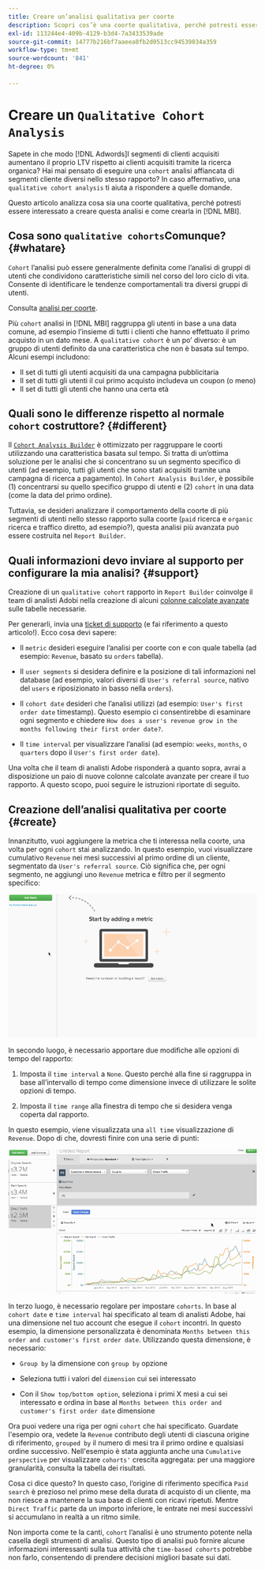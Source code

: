 ```yaml
---
title: Creare un’analisi qualitativa per coorte
description: Scopri cos’è una coorte qualitativa, perché potresti essere interessato a creare questa analisi e come crearla in [!DNL MBI].
exl-id: 113244e4-409b-4129-b3d4-7a3433539ade
source-git-commit: 14777b216bf7aaeea0fb2d0513cc94539034a359
workflow-type: tm+mt
source-wordcount: '841'
ht-degree: 0%

---
```


# Creare un `Qualitative Cohort Analysis`

Sapete in che modo [!DNL Adwords]I segmenti di clienti acquisiti aumentano il proprio LTV rispetto ai clienti acquisiti tramite la ricerca organica? Hai mai pensato di eseguire una `cohort` analisi affiancata di segmenti cliente diversi nello stesso rapporto? In caso affermativo, una `qualitative cohort analysis` ti aiuta a rispondere a quelle domande.

Questo articolo analizza cosa sia una coorte qualitativa, perché potresti essere interessato a creare questa analisi e come crearla in [!DNL MBI].

## Cosa sono `qualitative cohorts`Comunque? {#whatare}

`Cohort` l’analisi può essere generalmente definita come l’analisi di gruppi di utenti che condividono caratteristiche simili nel corso del loro ciclo di vita. Consente di identificare le tendenze comportamentali tra diversi gruppi di utenti.

Consulta [analisi per coorte](https://www.cohortanalysis.com/).

Più `cohort` analisi in [!DNL MBI] raggruppa gli utenti in base a una data comune, ad esempio l’insieme di tutti i clienti che hanno effettuato il primo acquisto in un dato mese. A `qualitative cohort` è un po’ diverso: è un gruppo di utenti definito da una caratteristica che non è basata sul tempo. Alcuni esempi includono:

* Il set di tutti gli utenti acquisiti da una campagna pubblicitaria
* Il set di tutti gli utenti il cui primo acquisto includeva un coupon (o meno)
* Il set di tutti gli utenti che hanno una certa età

## Quali sono le differenze rispetto al normale `cohort` costruttore? {#different}

Il [`Cohort Analysis Builder`](../dev-reports/cohort-rpt-bldr.md) è ottimizzato per raggruppare le coorti utilizzando una caratteristica basata sul tempo. Si tratta di un’ottima soluzione per le analisi che si concentrano su un segmento specifico di utenti (ad esempio, tutti gli utenti che sono stati acquisiti tramite una campagna di ricerca a pagamento). In `Cohort Analysis Builder`, è possibile (1) concentrarsi su quello specifico gruppo di utenti e (2) `cohort` in una data (come la data del primo ordine).

Tuttavia, se desideri analizzare il comportamento della coorte di più segmenti di utenti nello stesso rapporto sulla coorte (`paid` ricerca e `organic` ricerca e traffico diretto, ad esempio?), questa analisi più avanzata può essere costruita nel `Report Builder`.

## Quali informazioni devo inviare al supporto per configurare la mia analisi? {#support}

Creazione di un `qualitative cohort` rapporto in `Report Builder` coinvolge il team di analisti Adobi nella creazione di alcuni [colonne calcolate avanzate](../data-warehouse-mgr/creating-calculated-columns.md) sulle tabelle necessarie.

Per generarli, invia una [ticket di supporto](https://experienceleague.adobe.com/docs/commerce-knowledge-base/kb/troubleshooting/miscellaneous/mbi-service-policies.html?lang=en) (e fai riferimento a questo articolo!). Ecco cosa devi sapere:

* Il `metric` desideri eseguire l’analisi per coorte con e con quale tabella (ad esempio: `Revenue`, basato su `orders` tabella).

* Il `user segments` si desidera definire e la posizione di tali informazioni nel database (ad esempio, valori diversi di `User's referral source`, nativo del `users` e riposizionato in basso nella `orders`).

* Il `cohort date` desideri che l’analisi utilizzi (ad esempio: `User's first order date` timestamp). Questo esempio ci consentirebbe di esaminare ogni segmento e chiedere `How does a user's revenue grow in the months following their first order date?`.

* Il `time interval` per visualizzare l’analisi (ad esempio: `weeks`, `months`, o `quarters` dopo il `User's first order date`).

Una volta che il team di analisti Adobe risponderà a quanto sopra, avrai a disposizione un paio di nuove colonne calcolate avanzate per creare il tuo rapporto. A questo scopo, puoi seguire le istruzioni riportate di seguito.

## Creazione dell’analisi qualitativa per coorte {#create}

Innanzitutto, vuoi aggiungere la metrica che ti interessa nella coorte, una volta per ogni `cohort` stai analizzando. In questo esempio, vuoi visualizzare cumulativo `Revenue` nei mesi successivi al primo ordine di un cliente, segmentato da `User's referral source`. Ciò significa che, per ogni segmento, ne aggiungi uno `Revenue` metrica e filtro per il segmento specifico:

![](../../assets/qualcohort1.gif)

In secondo luogo, è necessario apportare due modifiche alle opzioni di tempo del rapporto:

1. Imposta il `time interval` a `None`. Questo perché alla fine si raggruppa in base all’intervallo di tempo come dimensione invece di utilizzare le solite opzioni di tempo.

1. Imposta il `time range` alla finestra di tempo che si desidera venga coperta dal rapporto.

In questo esempio, viene visualizzata una `all time` visualizzazione di `Revenue`. Dopo di che, dovresti finire con una serie di punti:

![](../../assets/qualcohort2.gif)

In terzo luogo, è necessario regolare per impostare `cohorts`. In base al `cohort date` e `time interval` hai specificato al team di analisti Adobe, hai una dimensione nel tuo account che esegue il `cohort` incontri. In questo esempio, la dimensione personalizzata è denominata `Months between this order and customer's first order date`. Utilizzando questa dimensione, è necessario:

* `Group by` la dimensione con `group by` opzione

* Seleziona tutti i valori del `dimension` cui sei interessato

* Con il `Show top/bottom option`, seleziona i primi X mesi a cui sei interessato e ordina in base al `Months between this order and customer's first order date` dimensione

Ora puoi vedere una riga per ogni `cohort` che hai specificato. Guardate l&#39;esempio ora, vedete la `Revenue` contributo degli utenti di ciascuna origine di riferimento, `grouped by` il numero di mesi tra il primo ordine e qualsiasi ordine successivo. Nell&#39;esempio è stata aggiunta anche una `Cumulative perspective` per visualizzare `cohorts'` crescita aggregata: per una maggiore granularità, consulta la tabella dei risultati.

Cosa ci dice questo? In questo caso, l’origine di riferimento specifica `Paid search` è prezioso nel primo mese della durata di acquisto di un cliente, ma non riesce a mantenere la sua base di clienti con ricavi ripetuti. Mentre `Direct Traffic` parte da un importo inferiore, le entrate nei mesi successivi si accumulano in realtà a un ritmo simile.

Non importa come te la canti, `cohort` l’analisi è uno strumento potente nella casella degli strumenti di analisi. Questo tipo di analisi può fornire alcune informazioni interessanti sulla tua attività che `time-based cohorts` potrebbe non farlo, consentendo di prendere decisioni migliori basate sui dati.
